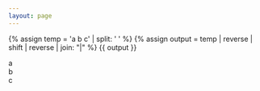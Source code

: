 ```yaml
---
layout: page
---
```


{% assign temp = 'a b c' | split: ' ' %}
{% assign output = temp | reverse | shift | reverse | join: "|" %}
{{ output }}


<div id="aa" class="a z">a</div>
<div id="bb" class="b z">b</div>
<div id="cc" class="c z">c</div>

<script>
  x = document.querySelectorAll(".z:not(.a, .c)")
  y = document.querySelectorAll(".z.a, .z.c")
  alert(x)
</script>